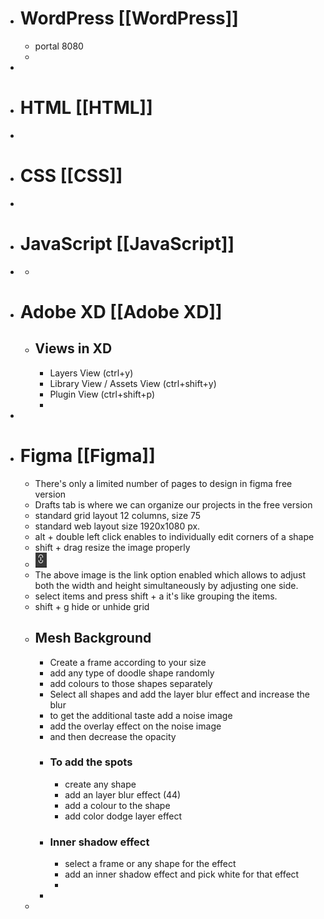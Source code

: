 - # WordPress [[WordPress]]
	- portal 8080
	-
-
- # HTML [[HTML]]
-
- # CSS [[CSS]]
-
- # JavaScript [[JavaScript]]
-
	-
- # Adobe XD [[Adobe XD]]
	- ## Views in XD
		- Layers View (ctrl+y)
		- Library View / Assets View (ctrl+shift+y)
		- Plugin View (ctrl+shift+p)
		-
-
- # Figma [[Figma]]
	- There's only a limited number of pages to design in figma free version
	- Drafts tab is where we can organize our projects in the free version
	- standard grid layout 12 columns, size 75
	- standard web layout size 1920x1080 px.
	- alt + double left click enables to individually edit corners of a shape
	- shift + drag resize the image properly
	- ![image.png](../assets/image_1686741384465_0.png)
	- The above image is the link option enabled which allows to adjust both the width and height simultaneously by adjusting one side.
	- select items and press shift + a it's like grouping the items.
	- shift + g hide or unhide grid
	- ## Mesh Background
		- Create a frame according to your size
		- add any type of doodle shape randomly
		- add colours to those shapes separately
		- Select all shapes and add the layer blur effect and increase the blur
		- to get the additional taste add a noise image
		- add the overlay effect on the noise image
		- and then decrease the opacity
		- ### To add the spots
			- create any shape
			- add an layer blur effect (44)
			- add a colour to the shape
			- add color dodge layer effect
		- ### Inner shadow effect
			- select a frame or any shape for the effect
			- add an inner shadow effect and pick white for that effect
			-
		-
	-
